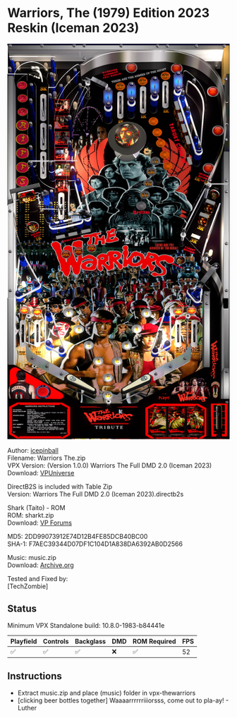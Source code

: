 # Warriors, The (1979) Edition 2023 Reskin (Iceman 2023)

![Table Preview](../../images/vpx-thewarriors.png)

Author: [icepinball](https://vpuniverse.com/profile/4306-icepinball/)  
Filename:  Warriors The.zip  
VPX Version: (Version 1.0.0) Warriors The Full DMD 2.0 (Iceman 2023)  
Download: [VPUniverse](https://vpuniverse.com/files/file/15908-warriors-the-1979-edition-2023-reskin-iceman-2023/)

DirectB2S is included with Table Zip  
Version: Warriors The Full DMD 2.0 (Iceman 2023).directb2s
 
Shark (Taito) - ROM   
ROM: sharkt.zip  
Download: [VP Forums](https://www.vpforums.org/index.php?app=downloads&showfile=572)

MD5: 2DD99073912E74D12B4FE85DCB40BC00  
SHA-1: F7AEC39344D07DF1C104D1A838DA6392AB0D2566
  
Music: music.zip  
Download: [Archive.org](https://archive.org/details/music_20240912)

Tested and Fixed by:  
[TechZombie]

## Status 

Minimum VPX Standalone build: 10.8.0-1983-b84441e

| Playfield | Controls | Backglass | DMD | ROM Required | FPS | 
|-----------|----------|-----------|-----|--------------|-----|
| :white_check_mark: | :white_check_mark: | :white_check_mark: | :x: | :white_check_mark: | 52 |

## Instructions

- Extract music.zip and place (music) folder in vpx-thewarriors
- [clicking beer bottles together] Waaaarrrrrriiiorsss, come out to pla-ay! - Luther
